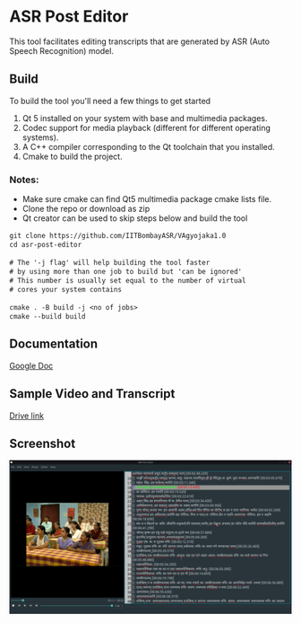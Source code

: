 # ASR Post Editor

This tool facilitates editing transcripts that are generated by ASR (Auto Speech Recognition)
model.

## Build

To build the tool you'll need a few things to get started

1. Qt 5 installed on your system with base and multimedia packages.
2. Codec support for media playback (different for different operating systems).
3. A C++ compiler corresponding to the Qt toolchain that you installed.
4. Cmake to build the project.

### Notes:
* Make sure cmake can find Qt5 multimedia package cmake lists file.   
* Clone the repo or download as zip
* Qt creator can be used to skip steps below and build the tool
```shell
git clone https://github.com/IITBombayASR/VAgyojaka1.0
cd asr-post-editor

# The '-j flag' will help building the tool faster
# by using more than one job to build but 'can be ignored'
# This number is usually set equal to the number of virtual 
# cores your system contains

cmake . -B build -j <no of jobs>
cmake --build build
```

## Documentation
[Google Doc](https://docs.google.com/document/d/1B_BaV-scxw_VWk_WAv2ETvtPSziY2vqNwyULH1Draww/edit?usp=sharing)

## Sample Video and Transcript
[Drive link](https://drive.google.com/drive/folders/1TTc0giy8rkz8hfXviKW2W90XpxDBISF7?usp=sharing)

## Screenshot
![tool](screenshots/main.png)
